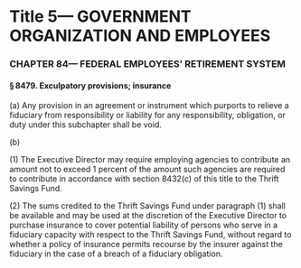 
# Title 5— GOVERNMENT ORGANIZATION AND EMPLOYEES
### CHAPTER 84— FEDERAL EMPLOYEES’ RETIREMENT SYSTEM
#### § 8479. Exculpatory provisions; insurance

(a) Any provision in an agreement or instrument which purports to relieve a fiduciary from responsibility or liability for any responsibility, obligation, or duty under this subchapter shall be void.

(b)

(1) The Executive Director may require employing agencies to contribute an amount not to exceed 1 percent of the amount such agencies are required to contribute in accordance with section 8432(c) of this title to the Thrift Savings Fund.

(2) The sums credited to the Thrift Savings Fund under paragraph (1) shall be available and may be used at the discretion of the Executive Director to purchase insurance to cover potential liability of persons who serve in a fiduciary capacity with respect to the Thrift Savings Fund, without regard to whether a policy of insurance permits recourse by the insurer against the fiduciary in the case of a breach of a fiduciary obligation.
